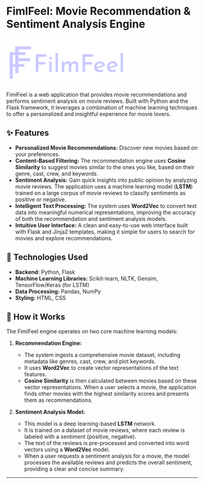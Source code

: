 # FimlFeel: Movie Recommendation & Sentiment Analysis Engine

![FimlFeel Logo](https://github.com/kshvyadav/FilmFeel/blob/fdd2faa5c3f9edf31f8a2260bbd2253243086b1e/static/logo.png)

FimlFeel is a web application that provides movie recommendations and performs sentiment analysis on movie reviews. Built with Python and the Flask framework, it leverages a combination of machine learning techniques to offer a personalized and insightful experience for movie lovers.

## ✨ Features

- **Personalized Movie Recommendations:** Discover new movies based on your preferences.
- **Content-Based Filtering:** The recommendation engine uses **Cosine Similarity** to suggest movies similar to the ones you like, based on their genre, cast, crew, and keywords.
- **Sentiment Analysis:** Gain quick insights into public opinion by analyzing movie reviews. The application uses a machine learning model (**LSTM**) trained on a large corpus of movie reviews to classify sentiments as positive or negative.
- **Intelligent Text Processing:** The system uses **Word2Vec** to convert text data into meaningful numerical representations, improving the accuracy of both the recommendation and sentiment analysis models.
- **Intuitive User Interface:** A clean and easy-to-use web interface built with Flask and Jinja2 templates, making it simple for users to search for movies and explore recommendations.

## 🚀 Technologies Used

- **Backend:** Python, Flask
- **Machine Learning Libraries:** Scikit-learn, NLTK, Gensim, TensorFlow/Keras (for LSTM)
- **Data Processing:** Pandas, NumPy
- **Styling:** HTML, CSS

## 🧠 How it Works

The FimlFeel engine operates on two core machine learning models:

1.  **Recommendation Engine:**
    - The system ingests a comprehensive movie dataset, including metadata like genres, cast, crew, and plot keywords.
    - It uses **Word2Vec** to create vector representations of the text features.
    - **Cosine Similarity** is then calculated between movies based on these vector representations. When a user selects a movie, the application finds other movies with the highest similarity scores and presents them as recommendations.

2.  **Sentiment Analysis Model:**
    - This model is a deep learning-based **LSTM** network.
    - It is trained on a dataset of movie reviews, where each review is labeled with a sentiment (positive, negative).
    - The text of the reviews is pre-processed and converted into word vectors using a **Word2Vec** model.
    - When a user requests a sentiment analysis for a movie, the model processes the available reviews and predicts the overall sentiment, providing a clear and concise summary.


---
